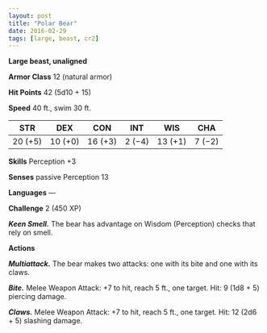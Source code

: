 ```yaml
---
layout: post
title: "Polar Bear"
date: 2016-02-29
tags: [large, beast, cr2]
---
```


**Large beast, unaligned**

**Armor Class** 12 (natural armor)

**Hit Points** 42 (5d10 + 15)

**Speed** 40 ft., swim 30 ft.

|   STR   |   DEX   |   CON   |   INT   |   WIS   |   CHA   |
|:-----:|:-----:|:-----:|:-----:|:-----:|:-----:|
| 20 (+5) | 10 (+0) | 16 (+3) | 2 (−4) | 13 (+1) | 7 (−2) |

**Skills** Perception +3 

**Senses** passive Perception 13 

**Languages** — 

**Challenge** 2 (450 XP) 

***Keen Smell.*** The bear has advantage on Wisdom (Perception) checks that rely on smell. 

**Actions**

***Multiattack.*** The bear makes two attacks: one with its bite and one with its claws. 

***Bite.*** Melee Weapon Attack: +7 to hit, reach 5 ft., one target. Hit: 9 (1d8 + 5) piercing damage. 

***Claws.*** Melee Weapon Attack: +7 to hit, reach 5 ft., one target. Hit: 12 (2d6 + 5) slashing damage.
